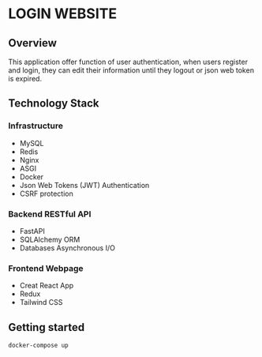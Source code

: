 # LOGIN WEBSITE

## Overview
This application offer function of user authentication, when users register and login, they can edit their information until they logout or json web token is expired.

## Technology Stack
### Infrastructure
* MySQL
* Redis
* Nginx
* ASGI
* Docker
* Json Web Tokens (JWT) Authentication
* CSRF protection

### Backend RESTful API
* FastAPI
* SQLAlchemy ORM
* Databases Asynchronous I/O

### Frontend Webpage
* Creat React App
* Redux
* Tailwind CSS

## Getting started
```sh
docker-compose up
```

